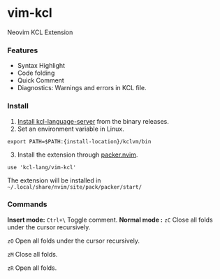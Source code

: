 # vim-kcl
Neovim KCL Extension

### Features
+ Syntax Highlight
+ Code folding
+ Quick Comment
+ Diagnostics:  Warnings and errors in KCL file.

### Install 
1. [Install kcl-language-server](https://kcl-lang.io/docs/user_docs/getting-started/install) from the binary releases.
2. Set an environment variable in Linux.
```
export PATH=$PATH:{install-location}/kclvm/bin
```
3. Install the extension through [packer.nvim](https://github.com/wbthomason/packer.nvim).
```
use 'kcl-lang/vim-kcl'
```
The extension will be installed in ``` ~/.local/share/nvim/site/pack/packer/start/```

### Commands
**Insert mode:**
``Ctrl+\``  Toggle comment.
**Normal mode :**
```zC```  Close all folds under the cursor recursively. 

```zO```  Open all folds under the cursor recursively. 

```zM```  Close all folds.

```zR```   Open all folds. 
